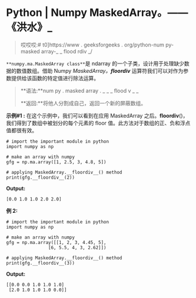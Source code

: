 # Python | Numpy MaskedArray。——《洪水》_

> 哎哎哎:# t0]https://www . geeksforgeeks . org/python-num py-masked array-_ _ flood rdiv _/

`**numpy.ma.MaskedArray class**`是 ndarray 的一个子类，设计用于处理缺少数据的数值数组。借助 Numpy *MaskedArray。__floordiv__* 运算符我们可以对作为参数提供给该函数的特定值进行除法运算。

> **语法:**num py . masked array . _ _ _ flood v _ _
> 
> **返回:**将他人分割成自己，返回一个新的屏蔽数组。

**示例#1 :**
在这个示例中，我们可以看到在应用 MaskedArray 之后。__floordiv__()，我们得到了数组中被划分的每个元素的 floor 值。此方法对于数组的正、负和浮点值都很有效。

```
# import the important module in python 
import numpy as np 

# make an array with numpy 
gfg = np.ma.array([1, 2.5, 3, 4.8, 5]) 

# applying MaskedArray.__floordiv__() method 
print(gfg.__floordiv__(2)) 
```

**Output:**

```
[0.0 1.0 1.0 2.0 2.0]

```

**例 2:**

```
# import the important module in python 
import numpy as np 

# make an array with numpy 
gfg = np.ma.array([[1, 2, 3, 4.45, 5], 
                [6, 5.5, 4, 3, 2.62]]) 

# applying MaskedArray.__floordiv__() method 
print(gfg.__floordiv__(3)) 
```

**Output:**

```
[[0.0 0.0 1.0 1.0 1.0]
 [2.0 1.0 1.0 1.0 0.0]]

```